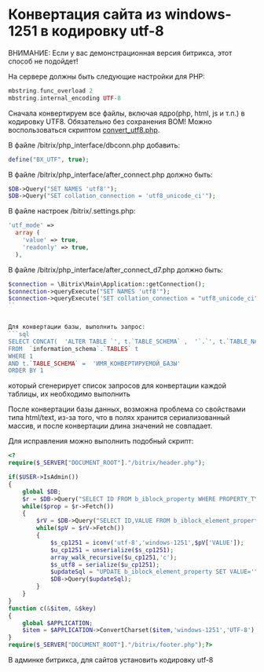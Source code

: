 Конвертация сайта из windows-1251 в кодировку utf-8
==============================
ВНИМАНИЕ: Если у вас демонстрационная версия битрикса, этот способ не подойдет!

На сервере должны быть следующие настройки для PHP:
```php
mbstring.func_overload 2
mbstring.internal_encoding UTF-8
```

Сначала конвертируем все файлы, включая ядро(php, html, js и т.п.) в кодировку UTF8. Обязательно без сохранения BOM!
Можно воспользоваться скриптом [convert_utf8.php](http://www.1c-bitrix.ru/download/files/scripts/convert_utf8.php).

В файле /bitrix/php_interface/dbconn.php добавить:
```php
define("BX_UTF", true);
```

В файле /bitrix/php_interface/after_connect.php должно быть:
```php
$DB->Query("SET NAMES 'utf8'");
$DB->Query("SET collation_connection = 'utf8_unicode_ci'");
```

В файле настроек /bitrix/.settings.php:
```php
'utf_mode' => 
  array (
    'value' => true,
    'readonly' => true,
  ),
```

В файле /bitrix/php_interface/after_connect_d7.php должно быть:
```php
$connection = \Bitrix\Main\Application::getConnection();
$connection->queryExecute("SET NAMES 'utf8'");
$connection->queryExecute('SET collation_connection = "utf8_unicode_ci"');
``


Для конвертации базы, выполнить запрос:
```sql
SELECT CONCAT(  'ALTER TABLE `', t.`TABLE_SCHEMA` ,  '`.`', t.`TABLE_NAME` ,  '` CONVERT TO CHARACTER SET utf8 COLLATE utf8_unicode_ci;' ) AS sqlcode
FROM  `information_schema`.`TABLES` t
WHERE 1
AND t.`TABLE_SCHEMA` =  'ИМЯ_КОНВЕРТИРУЕМОЙ_БАЗЫ'
ORDER BY 1
```
который сгенерирует список запросов для конвертации каждой таблицы, их необходимо выполнить

После конвертации базы данных, возможна проблема со свойствами типа html/text, из-за того, что в полях хранится сериализованный массив, и после конвертации длина значений не совпадает.

Для исправления можно выполнить подобный скрипт:
```php
<?
require($_SERVER["DOCUMENT_ROOT"]."/bitrix/header.php");

if($USER->IsAdmin())
{
    global $DB;
    $r = $DB->Query("SELECT ID FROM b_iblock_property WHERE PROPERTY_TYPE='S'");
    while($prop = $r->Fetch())
    {
        $rV = $DB->Query("SELECT ID,VALUE FROM b_iblock_element_property WHERE IBLOCK_PROPERTY_ID=".$prop['ID']." AND VALUE IS NOT NULL AND VALUE LIKE 'a:%'");
        while($pV = $rV->Fetch())
        {
            $s_cp1251 = iconv('utf-8','windows-1251',$pV['VALUE']);
            $u_cp1251 = unserialize($s_cp1251);
            array_walk_recursive($u_cp1251,'c');
            $s_utf8 = serialize($u_cp1251);
            $updateSql = "UPDATE b_iblock_element_property SET VALUE='".$DB->ForSql($s_utf8)."' WHERE ID=".$pV['ID'];
            $DB->Query($updateSql);
        }
    }
}
function c(&$item, &$key)
{
    global $APPLICATION;
    $item = $APPLICATION->ConvertCharset($item,'windows-1251','UTF-8');
}
require($_SERVER["DOCUMENT_ROOT"]."/bitrix/footer.php");?>
```

В админке битрикса, для сайтов установить кодировку utf-8